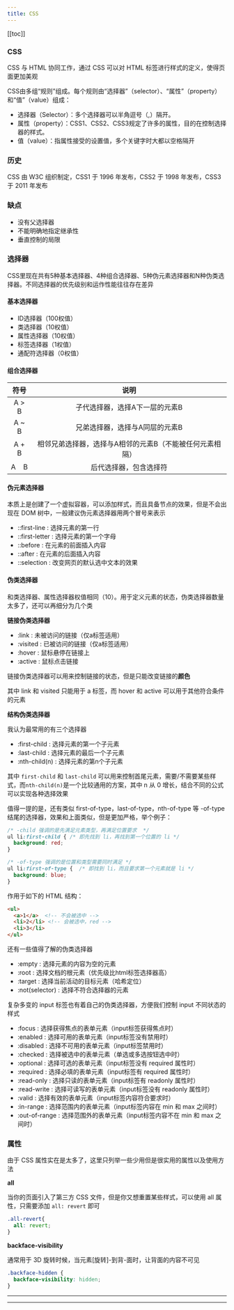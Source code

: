 ```yaml
---
title: CSS
---
```


[[toc]]

### CSS

CSS 与 HTML 协同工作，通过 CSS 可以对 HTML 标签进行样式的定义，使得页面更加美观

CSS由多组“规则”组成。每个规则由“选择器”（selector）、“属性”（property）和“值”（value）组成：

* 选择器（Selector）：多个选择器可以半角逗号（,）隔开。
* 属性（property）：CSS1、CSS2、CSS3规定了许多的属性，目的在控制选择器的样式。
* 值（value）：指属性接受的设置值，多个关键字时大都以空格隔开

### 历史

CSS 由 W3C 组织制定，CSS1 于 1996 年发布，CSS2 于 1998 年发布，CSS3 于 2011 年发布

### 缺点

* 没有父选择器
* 不能明确地指定继承性
* 垂直控制的局限

### 选择器

CSS里现在共有5种基本选择器、4种组合选择器、5种伪元素选择器和N种伪类选择器。不同选择器的优先级别和运作性能往往存在差异

#### 基本选择器

* ID选择器（100权值）
* 类选择器（10权值）
* 属性选择器（10权值）
* 标签选择器（1权值）
* 通配符选择器（0权值）

#### 组合选择器

| 符号 | 说明 |
| :---: | :---: |
|A > B |	子代选择器，选择A下一层的元素B |
|A ~ B | 兄弟选择器，选择与A同层的元素B |
|A + B |	相邻兄弟选择器，选择与A相邻的元素B（不能被任何元素相隔）|
|A &nbsp;&nbsp; B |后代选择器，包含选择符|

#### 伪元素选择器

本质上是创建了一个虚拟容器，可以添加样式，而且具备节点的效果，但是不会出现在 DOM 树中，一般建议伪元素选择器用两个冒号来表示

* ::first-line : 选择元素的第一行
* ::first-letter : 选择元素的第一个字母
* ::before : 在元素的前面插入内容
* ::after : 在元素的后面插入内容
* ::selection : 改变网页的默认选中文本的效果

#### 伪类选择器

和类选择器、属性选择器权值相同（10）。用于定义元素的状态，伪类选择器数量太多了，还可以再细分为几个类

**链接伪类选择器**

* :link : 未被访问的链接（仅a标签适用）
* :visited : 已被访问的链接（仅a标签适用）
* :hover : 鼠标悬停在链接上
* :active : 鼠标点击链接

链接伪类选择器可以用来控制链接的状态，但是只能改变链接的**颜色**

其中 link 和 visited 只能用于 a 标签，而 hover 和 active 可以用于其他符合条件的元素

**结构伪类选择器**

我认为最常用的有三个选择器

* :first-child : 选择元素的第一个子元素
* :last-child : 选择元素的最后一个子元素
* :nth-child(n) : 选择元素的第n个子元素

其中 `first-child` 和 `last-child` 可以用来控制首尾元素，需要/不需要某些样式，而`nth-child(n)`是一个比较通用的方案，其中 n 从 0 增长，结合不同的公式可以实现各种选择效果

值得一提的是，还有类似 first-of-type，last-of-type，nth-of-type 等 -of-type 结尾的选择器，效果和上面类似，但是更加严格，举个例子：

```css
/* -child 强调的是先满足元素类型，再满足位置要求  */
ul li:first-child { /* 即先找到 li，再找到第一个位置的 li */
  background: red;
}

/* -of-type 强调的是位置和类型需要同时满足 */
ul li:first-of-type {  /* 即找到 li，而且要求第一个元素就是 li */
  background: blue;
}
```

作用于如下的 HTML 结构：

```html
<ul>
  <a>1</a>  <!-- 不会被选中 -->
  <li>2</li> <!-- 会被选中，red -->
  <li>3</li> 
</ul>
```

还有一些值得了解的伪类选择器

* :empty : 选择元素的内容为空的元素
* :root : 选择文档的根元素（优先级比html标签选择器高）
* :target : 选择当前活动的目标元素（哈希定位）
* :not(selector) : 选择不符合选择器的元素

复杂多变的 input 标签也有着自己的伪类选择器，方便我们控制 input 不同状态的样式

* :focus : 选择获得焦点的表单元素（input标签获得焦点时）
* :enabled : 选择可用的表单元素（input标签没有禁用时）
* :disabled : 选择不可用的表单元素（input标签禁用时）
* :checked : 选择被选中的表单元素（单选或多选按钮选中时）
* :optional : 选择可选的表单元素（input标签没有 required 属性时）
* :required : 选择必填的表单元素（input标签有 required 属性时）
* :read-only : 选择只读的表单元素（input标签有 readonly 属性时）
* :read-write : 选择可读写的表单元素（input标签没有 readonly 属性时）
* :valid : 选择有效的表单元素（input标签内容符合要求时）
* :in-range : 选择范围内的表单元素（input标签内容在 min 和 max 之间时）
* :out-of-range : 选择范围外的表单元素（input标签内容不在 min 和 max 之间时）

### 属性

由于 CSS 属性实在是太多了，这里只列举一些少用但是很实用的属性以及使用方法

**all**

当你的页面引入了第三方 CSS 文件，但是你又想重置某些样式，可以使用 all 属性，只需要添加 `all: revert` 即可

```css 
.all-revert{
  all: revert;
}
```

**backface-visibility**

通常用于 3D 旋转时候，当元素[旋转]-到背-面时，让背面的内容不可见

```css
.backface-hidden {
  backface-visibility: hidden;
}
```

---

<BackFace />

---